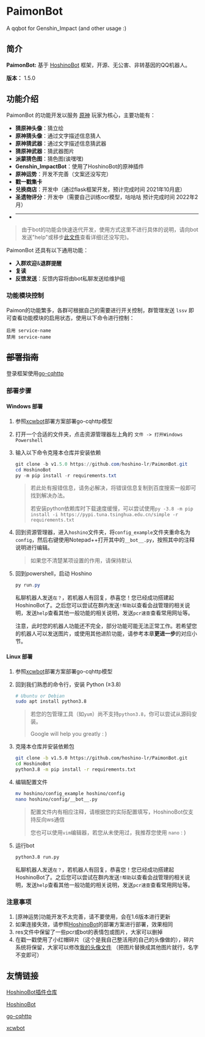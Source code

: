# PaimonBot

A qqbot for Genshin_Impact (and other usage :)

## 简介

**PaimonBot:** 基于 [HoshinoBot](https://github.com/Ice-Cirno/HoshinoBot) 框架，开源、无公害、非转基因的QQ机器人。

**版本：** 1.5.0

## 功能介绍

PaimonBot 的功能开发以服务 [原神](https://ys.mihoyo.com/) 玩家为核心，主要功能有：

- **猜原神头像**：猜立绘
- **原神猜头像**：通过文字描述信息猜人
- **原神猜武器**：通过文字描述信息猜武器
- **猜原神武器**：猜武器图片
- **派蒙猜色图**：猜色图(诶嘿嘿)
- **Genshin_ImpactBot**：使用了HoshinoBot的原神插件
- **原神运势**：开发不完善（文案还没写完）
- **戳一戳集卡**
- **兑换商店**：开发中（通过flask框架开发，预计完成时间 2021年10月底）
- **圣遗物评分**：开发中（需要自己训练ocr模型，咕咕咕 预计完成时间 2022年2月）
- ****

> 由于bot的功能会快速迭代开发，使用方式这里不进行具体的说明，请向bot发送"help"或移步[此文件](hoshino/modules/botmanage/help.py)查看详细(还没写完)。

PaimonBot 还具有以下通用功能：

- **入群欢迎**&**退群提醒**
- **复读**
- **反馈发送**：反馈内容将由bot私聊发送给维护组


### 功能模块控制

Paimon的功能繁多，各群可根据自己的需要进行开关控制，群管理发送 `lssv` 即可查看功能模块的启用状态，使用以下命令进行控制：

```
启用 service-name
禁用 service-name
```


## ~~部署指南~~

登录框架使用[go-cqhttp](https://docs.go-cqhttp.org/)

### 部署步骤

#### Windows 部署

1. 参照[xcwbot](https://cn.pcrbot.com/deploy-a-priconne-bot-on-linux)部署方案部署go-cqhttp模型

2. 打开一个合适的文件夹，点击资源管理器左上角的 `文件 -> 打开Windows Powershell`

3. 输入以下命令克隆本仓库并安装依赖

    ```powershell
    git clone -b v1.5.0 https://github.com/hoshino-lr/PaimonBot.git
    cd HoshinoBot
    py -m pip install -r requirements.txt
    ```
    >若此处有报错信息，请务必解决，将错误信息复制到百度搜索一般即可找到解决办法。  
    >
    >若安装python依赖库时下载速度缓慢，可以尝试使用`py -3.8 -m pip install -i https://pypi.tuna.tsinghua.edu.cn/simple -r requirements.txt`

4. 回到资源管理器，进入`hoshino`文件夹，将`config_example`文件夹重命名为`config`，然后右键使用Notepad++打开其中的`__bot__.py`，按照其中的注释说明进行编辑。

    > 如果您不清楚某项设置的作用，请保持默认
    
5. 回到powershell，启动 Hoshino

    ```powershell
    py run.py
    ```

    私聊机器人发送`在？`，若机器人有回复，恭喜您！您已经成功搭建起HoshinoBot了。之后您可以尝试在群内发送`!帮助`以查看会战管理的相关说明，发送`help`查看其他一般功能的相关说明，发送`pcr速查`查看常用网址等。

    注意，此时您的机器人功能还不完全，部分功能可能无法正常工作。若希望您的机器人可以发送图片，或使用其他进阶功能，请参考本章**更进一步**的对应小节。





#### Linux 部署

1. 参照[xcwbot](https://cn.pcrbot.com/deploy-a-priconne-bot-on-linux)部署方案部署go-cqhttp模型

2. 回到我们熟悉的命令行，安装 Python (≥3.8)

    ```bash
    # Ubuntu or Debian
    sudo apt install python3.8
    ```
    > 若您的包管理工具（如`yum`）尚不支持`python3.8`，你可以尝试从源码安装。  
    >
    > Google will help you greatly : )

3. 克隆本仓库并安装依赖包
    ```bash
    git clone -b v1.5.0 https://github.com/hoshino-lr/PaimonBot.git
    cd HoshinoBot
    python3.8 -m pip install -r requirements.txt
    ```

4. 编辑配置文件
    ```bash
    mv hoshino/config_example hoshino/config
    nano hoshino/config/__bot__.py
    ```
    > 配置文件内有相应注释，请根据您的实际配置填写，HoshinoBot仅支持反向ws通信
    >
    > 您也可以使用`vim`编辑器，若您从未使用过，我推荐您使用 `nano` : )
5. 运行bot
    ```bash
    python3.8 run.py
    ```
    
    私聊机器人发送`在？`，若机器人有回复，恭喜您！您已经成功搭建起HoshinoBot了。之后您可以尝试在群内发送`!帮助`以查看会战管理的相关说明，发送`help`查看其他一般功能的相关说明，发送`pcr速查`查看常用网址等。
    

### 注意事项
1. [原神运势]功能开发不太完善，请不要使用，会在1.6版本进行更新
2. 如果连接失效，请参照[HoshinoBot](https://github.com/Ice-Cirno/HoshinoBot)的部署方案进行部署，效果相同
3. res文件中保留了一些pcr或bot的表情包或图片，大家可以删掉
4. 在戳一戳使用了小红帽碎片（这个是我自己整活用的自己的头像做的），碎片系统将保留，大家可以修改[我的头像文件](res/Genshin_Impact_icon/1006.jpg)
    （把图片替换成其他图片就行，名字不变即可）
## 友情链接

[HoshinoBot插件仓库](https://github.com/pcrbot/HoshinoBot-plugins-index)

[HoshinoBot](https://github.com/Ice-Cirno/HoshinoBot)

[go-cqhttp](https://docs.go-cqhttp.org/)

[xcwbot](https://cn.pcrbot.com/deploy-a-priconne-bot-on-linux)